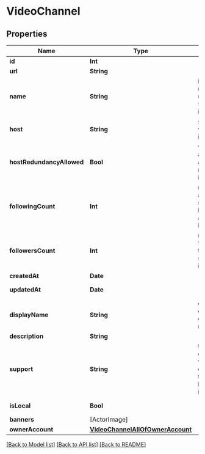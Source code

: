 # VideoChannel

## Properties
Name | Type | Description | Notes
------------ | ------------- | ------------- | -------------
**id** | **Int** |  | [optional] 
**url** | **String** |  | [optional] 
**name** | **String** | immutable name of the user, used to find or mention its actor | [optional] 
**host** | **String** | server on which the actor is resident | [optional] 
**hostRedundancyAllowed** | **Bool** | whether this actor&#39;s host allows redundancy of its videos | [optional] 
**followingCount** | **Int** | number of actors subscribed to by this actor, as seen by this instance | [optional] 
**followersCount** | **Int** | number of followers of this actor, as seen by this instance | [optional] 
**createdAt** | **Date** |  | [optional] 
**updatedAt** | **Date** |  | [optional] [readonly] 
**displayName** | **String** | editable name of the channel, displayed in its representations | [optional] 
**description** | **String** |  | [optional] 
**support** | **String** | text shown by default on all videos of this channel, to tell the audience how to support it | [optional] 
**isLocal** | **Bool** |  | [optional] [readonly] 
**banners** | [ActorImage] |  | [optional] 
**ownerAccount** | [**VideoChannelAllOfOwnerAccount**](VideoChannelAllOfOwnerAccount.md) |  | [optional] 

[[Back to Model list]](../README.md#documentation-for-models) [[Back to API list]](../README.md#documentation-for-api-endpoints) [[Back to README]](../README.md)


